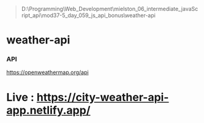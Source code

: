 ﻿> D:\Programming\Web_Development\mielston_06_intermediate_javaScript_api\mod37-5_day_059_js_api_bonus\weather-api

# weather-api

### API

https://openweathermap.org/api


# Live : https://city-weather-api-app.netlify.app/
